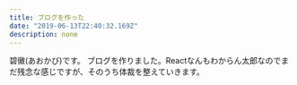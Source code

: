 ```yaml
---
title: ブログを作った
date: "2019-06-13T22:40:32.169Z"
description: none
---
```


碧黴(あおかび)です。
ブログを作りました。Reactなんもわからん太郎なのでまだ残念な感じですが、そのうち体裁を整えていきます。
